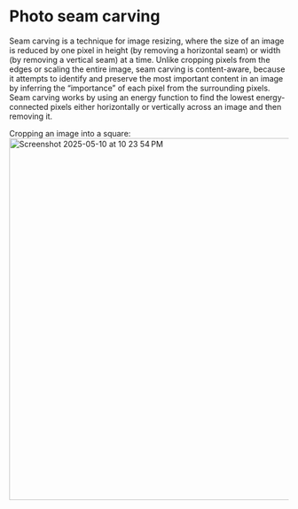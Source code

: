 # Photo seam carving

Seam carving is a technique for image resizing, where the size of an image is reduced by one pixel in height (by removing a horizontal seam) or width (by removing a vertical seam) at a time. Unlike cropping pixels from the edges or scaling the entire image, seam carving is content-aware, because it attempts to identify and preserve the most important content in an image by inferring the “importance” of each pixel from the surrounding pixels. Seam carving works by using an energy function to find the lowest energy-connected pixels either horizontally or vertically across an image and then removing it. 

Cropping an image into a square:
<img width="653" alt="Screenshot 2025-05-10 at 10 23 54 PM" src="https://github.com/user-attachments/assets/5d7970ce-a3d9-4acc-868c-ce7a09698149" />
